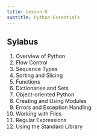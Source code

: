 ```yaml
---
title: Lesson 0
subtitle: Python Essentials
---
```


## Sylabus

1. Overview of Python
1. Flow Control
1. Sequence Types
1. Sorting and Slicing
1. Functions
1. Dictionaries and Sets
1. Object-oriented Python
1. Creating and Using Modules
1. Errors and Exception Handling
1. Working with Files
1. Regular Expressions
1. Using the Standard Library